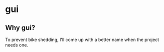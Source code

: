 # gui

## Why gui?

To prevent bike shedding, I'll come up with a better name when the project needs one.